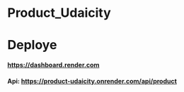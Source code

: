 # Product_Udaicity
# Deploye
#### https://dashboard.render.com
#### Api: https://product-udaicity.onrender.com/api/product 
